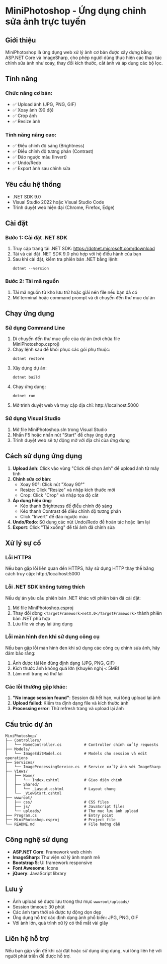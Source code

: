 # MiniPhotoshop - Ứng dụng chỉnh sửa ảnh trực tuyến

## Giới thiệu
MiniPhotoshop là ứng dụng web xử lý ảnh cơ bản được xây dựng bằng ASP.NET Core và ImageSharp, cho phép người dùng thực hiện các thao tác chỉnh sửa ảnh như xoay, thay đổi kích thước, cắt ảnh và áp dụng các bộ lọc.

## Tính năng

### Chức năng cơ bản:
- ✅ Upload ảnh (JPG, PNG, GIF)
- ✅ Xoay ảnh (90 độ)
- ✅ Crop ảnh
- ✅ Resize ảnh

### Tính năng nâng cao:
- ✅ Điều chỉnh độ sáng (Brightness)
- ✅ Điều chỉnh độ tương phản (Contrast)
- ✅ Đảo ngược màu (Invert)
- ✅ Undo/Redo
- ✅ Export ảnh sau chỉnh sửa

## Yêu cầu hệ thống
- .NET SDK 9.0
- Visual Studio 2022 hoặc Visual Studio Code
- Trình duyệt web hiện đại (Chrome, Firefox, Edge)

## Cài đặt

### Bước 1: Cài đặt .NET SDK
1. Truy cập trang tải .NET SDK: https://dotnet.microsoft.com/download
2. Tải và cài đặt .NET SDK 9.0 phù hợp với hệ điều hành của bạn
3. Sau khi cài đặt, kiểm tra phiên bản .NET bằng lệnh:
   ```
   dotnet --version
   ```

### Bước 2: Tải mã nguồn
1. Tải mã nguồn từ kho lưu trữ hoặc giải nén file nếu bạn đã có
2. Mở terminal hoặc command prompt và di chuyển đến thư mục dự án

## Chạy ứng dụng

### Sử dụng Command Line
1. Di chuyển đến thư mục gốc của dự án (nơi chứa file MiniPhotoshop.csproj)
2. Chạy lệnh sau để khôi phục các gói phụ thuộc:
   ```
   dotnet restore
   ```
3. Xây dựng dự án:
   ```
   dotnet build
   ```
4. Chạy ứng dụng:
   ```
   dotnet run
   ```
5. Mở trình duyệt web và truy cập địa chỉ: http://localhost:5000

### Sử dụng Visual Studio
1. Mở file MiniPhotoshop.sln trong Visual Studio
2. Nhấn F5 hoặc nhấn nút "Start" để chạy ứng dụng
3. Trình duyệt web sẽ tự động mở với địa chỉ của ứng dụng

## Cách sử dụng ứng dụng

1. **Upload ảnh**: Click vào vùng "Click để chọn ảnh" để upload ảnh từ máy tính
2. **Chỉnh sửa cơ bản**:
   - Xoay 90°: Click nút "Xoay 90°"
   - Resize: Click "Resize" và nhập kích thước mới
   - Crop: Click "Crop" và nhập tọa độ cắt
3. **Áp dụng hiệu ứng**:
   - Kéo thanh Brightness để điều chỉnh độ sáng
   - Kéo thanh Contrast để điều chỉnh độ tương phản
   - Click "Invert" để đảo ngược màu
4. **Undo/Redo**: Sử dụng các nút Undo/Redo để hoàn tác hoặc làm lại
5. **Export**: Click "Tải xuống" để tải ảnh đã chỉnh sửa

## Xử lý sự cố

### Lỗi HTTPS
Nếu bạn gặp lỗi liên quan đến HTTPS, hãy sử dụng HTTP thay thế bằng cách truy cập: http://localhost:5000

### Lỗi .NET SDK không tương thích
Nếu dự án yêu cầu phiên bản .NET khác với phiên bản đã cài đặt:
1. Mở file MiniPhotoshop.csproj
2. Thay đổi dòng `<TargetFramework>netX.0</TargetFramework>` thành phiên bản .NET phù hợp
3. Lưu file và chạy lại ứng dụng

### Lỗi màn hình đen khi sử dụng công cụ
Nếu bạn gặp lỗi màn hình đen khi sử dụng các công cụ chỉnh sửa ảnh, hãy đảm bảo rằng:
1. Ảnh được tải lên đúng định dạng (JPG, PNG, GIF)
2. Kích thước ảnh không quá lớn (khuyến nghị < 5MB)
3. Làm mới trang và thử lại

### Các lỗi thường gặp khác:
1. **"No image session found"**: Session đã hết hạn, vui lòng upload lại ảnh
2. **Upload failed**: Kiểm tra định dạng file và kích thước ảnh
3. **Processing error**: Thử refresh trang và upload lại ảnh

## Cấu trúc dự án

```
MiniPhotoshop/
├── Controllers/
│   └── HomeController.cs          # Controller chính xử lý requests
├── Models/
│   └── ImageEditModel.cs          # Models cho session và edit operations
├── Services/
│   └── ImageProcessingService.cs  # Service xử lý ảnh với ImageSharp
├── Views/
│   ├── Home/
│   │   └── Index.cshtml           # Giao diện chính
│   ├── Shared/
│   │   └── _Layout.cshtml         # Layout chung
│   └── _ViewStart.cshtml
├── wwwroot/
│   ├── css/                       # CSS files
│   ├── js/                        # JavaScript files
│   └── uploads/                   # Thư mục lưu ảnh upload
├── Program.cs                     # Entry point
├── MiniPhotoshop.csproj           # Project file
└── README.md                      # File hướng dẫn
```

## Công nghệ sử dụng

- **ASP.NET Core**: Framework web chính
- **ImageSharp**: Thư viện xử lý ảnh mạnh mẽ
- **Bootstrap 5**: UI framework responsive
- **Font Awesome**: Icons
- **jQuery**: JavaScript library

## Lưu ý

- Ảnh upload sẽ được lưu trong thư mục `wwwroot/uploads/`
- Session timeout: 30 phút
- Các ảnh tạm thời sẽ được tự động dọn dẹp
- Ứng dụng hỗ trợ các định dạng ảnh phổ biến: JPG, PNG, GIF
- Với ảnh lớn, quá trình xử lý có thể mất vài giây

## Liên hệ hỗ trợ
Nếu bạn gặp vấn đề khi cài đặt hoặc sử dụng ứng dụng, vui lòng liên hệ với người phát triển để được hỗ trợ. 